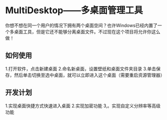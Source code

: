 # MultiDesktop——多桌面管理工具
你想不想在同一个用户的情况下拥有两个桌面空间？也许Windows已经内置了一个多桌面工具，但是它还不能够分离桌面文件。不过现在这个项目将允许你这么做！
## 如何使用
1.打开软件，点击新建桌面
2.命名新桌面，设置壁纸和桌面文件夹目录
3.单击保存，然后单击切换至选中桌面，就可以立即进入这个桌面（需要重启资源管理器）
## 开发计划
1.实现桌面快捷方式快速进入桌面
2.实现加密功能
3,。实现自定义分辨率等高级功能

